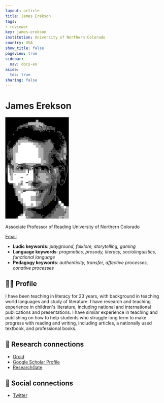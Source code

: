 ```yaml
---
layout: article
title: James Erekson
tags:
- reviewer
key: james-erekson
institution: University of Northern Colorado
country: USA
show_title: false
pageview: true
sidebar:
  nav: docs-en
aside:
  toc: true
sharing: false
---
```


# James Erekson

<div class="card">
  <div class="card__image">
    <img class="image" src="/assets/images/jim-greyscale-llp.png"/>
  </div>
</div>

Associate Professor of Reading
University of Northern Colorado


[Email](mailto:james.erekson@unco.edu)

- **Ludic keywords**: *playground, folklore, storytelling, gaming*
- **Language keywords**: *pragmatics, prosody, literacy, sociolinguistics, functional language*
- **Pedagogy keywords**: *authenticity, transfer, affective processes, conative processes*

<!--more-->

## 👨‍🏫 Profile

I have been teaching in literacy for 23 years, with background in teaching world languages and study of literature. I have research and teaching experience in children's literature, including national and international publications and presentations. I have similar experience in teaching and publishing on how to help students who struggle long term to make progress with reading and writing, including articles, a nationally used textbook, and professional books. 

## 🧪 Research connections

- [Orcid](https://orcid.org/0000-0002-9767-2406)
- [Google Scholar Profile](https://scholar.google.com/citations?hl=en&user=X5uQUOoAAAAJ)
- [ResearchGate](https://www.researchgate.net/profile/James-Erekson-2)

## 💬 Social connections

- [Twitter](https://twitter.com/EreksonJim)
